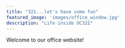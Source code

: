 ```yaml
---
title: "321...let's have some fun"
featured_image: 'images/office_window.jpg'
description: "Life inside OC321"
---
```

Welcome to our office website!
